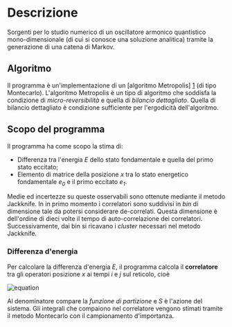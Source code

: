 Descrizione
=======================

Sorgenti per lo studio numerico di un oscillatore armonico quantistico mono-dimensionale (di cui si conosce una soluzione analitica) tramite la generazione di una catena di Markov.

## Algoritmo

Il programma è un'implementazione di un [algoritmo Metropolis] [1] (di tipo Montecarlo).
L'algoritmo Metropolis è un tipo di algoritmo che soddisfa la condizione di _micro-reversibilità_ e quella di _bilancio dettagliato_.
Quella di bilancio dettagliato è condizione sufficiente per l'ergodicità dell'algoritmo.


## Scopo del programma

Il programma ha come scopo la stima di:

* Differenza tra l'energia _E_ dello stato fondamentale e quella del primo stato eccitato;
* Elemento di matrice della posizione _x_ tra lo stato energetico fondamentale _e<sub>0</sub>_ e il primo eccitato _e<sub>1</sub>_.

Medie ed incertezze su queste osservabili sono ottenute mediante il metodo Jackknife.
In in primo momento i correlatori sono suddivisi in _bin_ di dimensione tale da potersi considerare de-correlati.
Questa dimensione è dell'ordine di dieci volte il tempo di auto-correlazione dei correlatori.
Successivamente, dai bin si ricavano i _cluster_ necessari nel metodo Jackknife.


### Differenza d'energia

Per calcolare la differenza d'energia _E_, il programma calcola il __correlatore__ tra gli operatori posizione _x_ ai tempi _i_ e _j_ sul reticolo, cioè

![equation](http://bit.ly/1ilDhES)

Al denominatore compare la _funzione di partizione_ e _S_ è l'azione del sistema.
Gli integrali che compaiono nel correlatore vengono stimati tramite il metodo Montecarlo con il campionamento d'importanza.


<!--

## Features

Il programma permette di calcolare gli auto-correlatori 
---->

[1]: http://it.wikipedia.org/wiki/Algoritmo_di_Metropolis-Hastings "Algoritmo Metropolis su Wikipedia"
